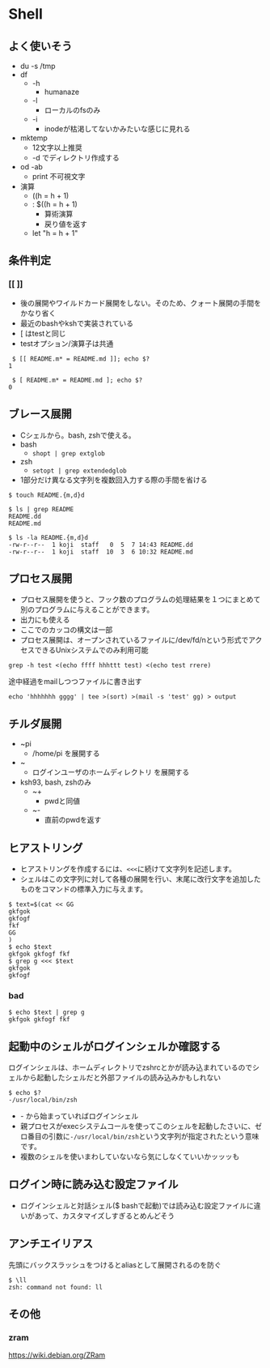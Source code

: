 # Shell

## よく使いそう
* du -s /tmp
* df
  * -h
    * humanaze
  * -l
    * ローカルのfsのみ
  * -i
    * inodeが枯渇してないかみたいな感じに見れる
* mktemp
  * 12文字以上推奨
  * -d でディレクトリ作成する
* od -ab
  * print 不可視文字
* 演算
  * ((h = h + 1)
  * : $((h = h + 1)
    * 算術演算
    * 戻り値を返す
  * let "h = h + 1"

## 条件判定
### [[ ]]
* 後の展開やワイルドカード展開をしない。そのため、クォート展開の手間をかなり省く
* 最近のbashやkshで実装されている
* [ はtestと同じ
* testオプション/演算子は共通

```shell
 $ [[ README.m* = README.md ]]; echo $?
1
```
```
 $ [ README.m* = README.md ]; echo $?
0
```

## ブレース展開
* Cシェルから。bash, zshで使える。
* bash
  * `shopt | grep extglob`
* zsh
  * `setopt | grep extendedglob`
* 1部分だけ異なる文字列を複数回入力する際の手間を省ける

```shell
$ touch README.{m,d}d
```
```shell
$ ls | grep README
README.dd
README.md
```
```
$ ls -la README.{m,d}d
-rw-r--r--  1 koji  staff   0  5  7 14:43 README.dd
-rw-r--r--  1 koji  staff  10  3  6 10:32 README.md
```

## プロセス展開
* プロセス展開を使うと、フック数のプログラムの処理結果を１つにまとめて別のプログラムに与えることができます。
* 出力にも使える
* ここでのカッコの構文は一部
* プロセス展開は、オープンされているファイルに/dev/fd/nという形式でアクセスできるUnixシステムでのみ利用可能

```shell
grep -h test <(echo ffff hhhttt test) <(echo test rrere)
```
途中経過をmailしつつファイルに書き出す
```shell
echo 'hhhhhhh gggg' | tee >(sort) >(mail -s 'test' gg) > output
```

## チルダ展開
* \~pi
  * /home/pi を展開する
* \~
  * ログインユーザのホームディレクトリ を展開する
* ksh93, bash, zshのみ
  * \~+
    * pwdと同値
  * \~-
    * 直前のpwdを返す

## ヒアストリング
* ヒアストリングを作成するには、`<<<`に続けて文字列を記述します。
* シェルはこの文字列に対して各種の展開を行い、末尾に改行文字を追加したものをコマンドの標準入力に与えます。

```shell
$ text=$(cat << GG
gkfgok
gkfogf
fkf
GG
)
$ echo $text
gkfgok gkfogf fkf
$ grep g <<< $text
gkfgok
gkfogf
```

### bad
```
$ echo $text | grep g
gkfgok gkfogf fkf
```

## 起動中のシェルがログインシェルか確認する
ログインシェルは、ホームディレクトリでzshrcとかが読み込まれているのでシェルから起動したシェルだと外部ファイルの読み込みかもしれない
```
$ echo $?
-/usr/local/bin/zsh
```
* \- から始まっていればログインシェル
* 親プロセスがexecシステムコールを使ってこのシェルを起動したさいに、ゼロ番目の引数に`-/usr/local/bin/zsh`という文字列が指定されたという意味です。
* 複数のシェルを使いまわしていないなら気にしなくていいかッッッも

## ログイン時に読み込む設定ファイル
* ログインシェルと対話シェル($ bashで起動)では読み込む設定ファイルに違いがあって、カスタマイズしすぎるとめんどそう

## アンチエイリアス
先頭にバックスラッシュをつけるとaliasとして展開されるのを防ぐ
```
$ \ll
zsh: command not found: ll
```

## その他
### zram
https://wiki.debian.org/ZRam
